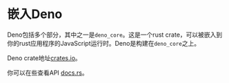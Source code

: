 # 嵌入Deno

Deno包括多个部分，其中之一是`deno_core`。这是一个rust crate，可以被嵌入到你的rust应用程序的JavaScript运行时。Deno是构建在`deno_core`之上。

Deno crate地址[crates.io](https://crates.io/crates/deno_core)。

你可以在些查看API [docs.rs](https://docs.rs/deno_core)。

<!-- TODO(lucacasonato): better docs -->

